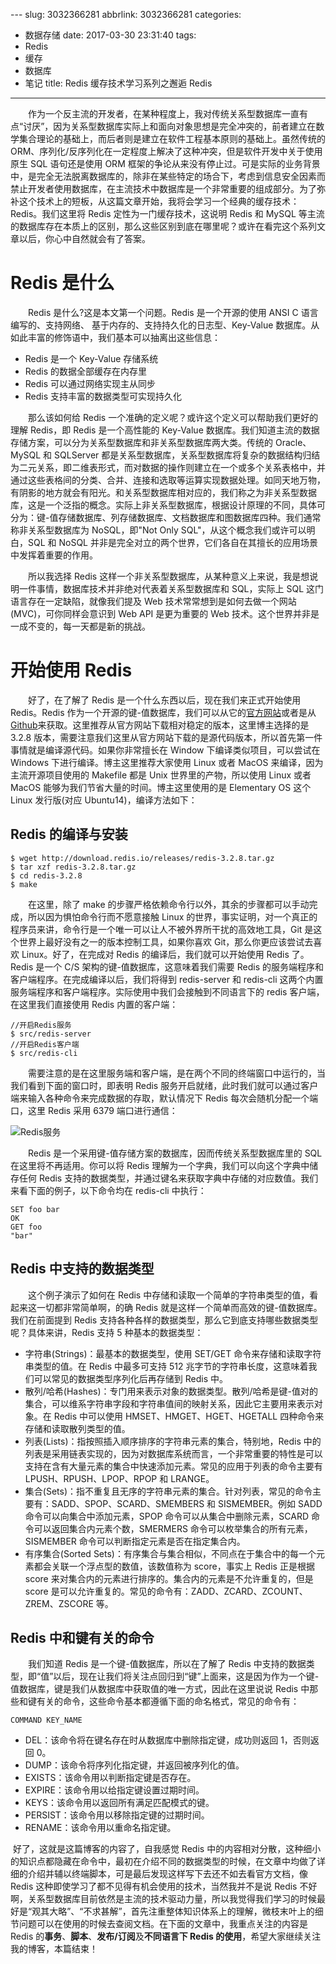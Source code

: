 ﻿﻿---
slug: 3032366281
abbrlink: 3032366281
categories:
- 数据存储
date: 2017-03-30 23:31:40
tags:
- Redis
- 缓存
- 数据库
- 笔记
title: Redis 缓存技术学习系列之邂逅 Redis
---

&emsp;&emsp;作为一个反主流的开发者，在某种程度上，我对传统关系型数据库一直有点“讨厌”，因为关系型数据库实际上和面向对象思想是完全冲突的，前者建立在数学集合理论的基础上，而后者则是建立在软件工程基本原则的基础上。虽然传统的 ORM、序列化/反序列化在一定程度上解决了这种冲突，但是软件开发中关于使用原生 SQL 语句还是使用 ORM 框架的争论从来没有停止过。可是实际的业务背景中，是完全无法脱离数据库的，除非在某些特定的场合下，考虑到信息安全因素而禁止开发者使用数据库，在主流技术中数据库是一个非常重要的组成部分。为了弥补这个技术上的短板，从这篇文章开始，我将会学习一个经典的缓存技术：Redis。我们这里将 Redis 定性为一门缓存技术，这说明 Redis 和 MySQL 等主流的数据库存在本质上的区别，那么这些区别到底在哪里呢？或许在看完这个系列文章以后，你心中自然就会有了答案。

<!--more-->

# Redis 是什么
&emsp;&emsp;Redis 是什么?这是本文第一个问题。Redis 是一个开源的使用 ANSI C 语言编写的、支持网络、 基于内存的、支持持久化的日志型、Key-Value 数据库。从如此丰富的修饰语中，我们基本可以抽离出这些信息：

* Redis 是一个 Key-Value 存储系统
* Redis 的数据全部缓存在内存里
* Redis 可以通过网络实现主从同步
* Redis 支持丰富的数据类型可实现持久化

  那么该如何给 Redis 一个准确的定义呢？或许这个定义可以帮助我们更好的理解 Redis，即 Redis 是一个高性能的 Key-Value 数据库。我们知道主流的数据存储方案，可以分为关系型数据库和非关系型数据库两大类。传统的 Oracle、MySQL 和 SQLServer 都是关系型数据库，关系型数据库将复杂的数据结构归结为二元关系，即二维表形式，而对数据的操作则建立在一个或多个关系表格中，并通过这些表格间的分类、合并、连接和选取等运算实现数据处理。如同天地万物，有阴影的地方就会有阳光。和关系型数据库相对应的，我们称之为非关系型数据库，这是一个泛指的概念。实际上非关系型数据库，根据设计原理的不同，具体可分为：键-值存储数据库、列存储数据库、文档数据库和图数据库四种。我们通常称非关系型数据库为 NoSQL，即"Not Only SQL"，从这个概念我们或许可以明白，SQL 和 NoSQL 并非是完全对立的两个世界，它们各自在其擅长的应用场景中发挥着重要的作用。

  所以我选择 Redis 这样一个非关系型数据库，从某种意义上来说，我是想说明一件事情，数据库技术并非绝对代表着关系型数据库和 SQL，实际上 SQL 这门语言存在一定缺陷，就像我们提及 Web 技术常常想到是如何去做一个网站(MVC)，可你同样会意识到 Web API 是更为重要的 Web 技术。这个世界并非是一成不变的，每一天都是新的挑战。

# 开始使用 Redis
  好了，在了解了 Redis 是一个什么东西以后，现在我们来正式开始使用 Redis。Redis 作为一个开源的键-值数据库，我们可以从它的[官方网站](https://redis.io/)或者是从[Github](https://github.com/antirez/redis)来获取。这里推荐从官方网站下载相对稳定的版本，这里博主选择的是 3.2.8 版本，需要注意我们这里从官方网站下载的是源代码版本，所以首先第一件事情就是编译源代码。如果你非常擅长在 Window 下编译类似项目，可以尝试在 Windows 下进行编译。博主这里推荐大家使用 Linux 或者 MacOS 来编译，因为主流开源项目使用的 Makefile 都是 Unix 世界里的产物，所以使用 Linux 或者 MacOS 能够为我们节省大量的时间。博主这里使用的是 Elementary OS 这个 Linux 发行版(对应 Ubuntu14)，编译方法如下：



## Redis 的编译与安装

```plain
$ wget http://download.redis.io/releases/redis-3.2.8.tar.gz
$ tar xzf redis-3.2.8.tar.gz
$ cd redis-3.2.8
$ make
```
  在这里，除了 make 的步骤严格依赖命令行以外，其余的步骤都可以手动完成，所以因为惧怕命令行而不愿意接触 Linux 的世界，事实证明，对一个真正的程序员来讲，命令行是一个唯一可以让人不被外界所干扰的高效地工具，Git 是这个世界上最好没有之一的版本控制工具，如果你喜欢 Git，那么你更应该尝试去喜欢 Linux。好了，在完成对 Redis 的编译后，我们就可以开始使用 Redis 了。Redis 是一个 C/S 架构的键-值数据库，这意味着我们需要 Redis 的服务端程序和客户端程序。在完成编译以后，我们将得到 redis-server 和 redis-cli 这两个内置服务端程序和客户端程序。实际使用中我们会接触到不同语言下的 redis 客户端，在这里我们直接使用 Redis 内置的客户端：

```plain
//开启Redis服务
$ src/redis-server
//开启Redis客户端
$ src/redis-cli
```

  需要注意的是在这里服务端和客户端，是在两个不同的终端窗口中运行的，当我们看到下面的窗口时，即表明 Redis 服务开启就绪，此时我们就可以通过客户端来输入各种命令来完成数据的存取，默认情况下 Redis 每次会随机分配一个端口，这里 Redis 采用 6379 端口进行通信：

![Redis服务](https://ww1.sinaimg.cn/large/4c36074fly1fz68jad5qcj211y0laq73.jpg)

  Redis 是一个采用键-值存储方案的数据库，因而传统关系型数据库里的 SQL 在这里将不再适用。你可以将 Redis 理解为一个字典，我们可以向这个字典中储存任何 Redis 支持的数据类型，并通过键名来获取字典中存储的对应数值。我们来看下面的例子，以下命令均在 redis-cli 中执行：

```plain
SET foo bar
OK
GET foo
"bar"
```

## Redis 中支持的数据类型

  这个例子演示了如何在 Redis 中存储和读取一个简单的字符串类型的值，看起来这一切都非常简单啊，的确 Redis 就是这样一个简单而高效的键-值数据库。我们在前面提到 Redis 支持各种各样的数据类型，那么它到底支持哪些数据类型呢？具体来讲，Redis 支持 5 种基本的数据类型：

* 字符串(Strings)：最基本的数据类型，使用 SET/GET 命令来存储和读取字符串类型的值。在 Redis 中最多可支持 512 兆字节的字符串长度，这意味着我们可以常见的数据类型序列化后再存储到 Redis 中。
* 散列/哈希(Hashes)：专门用来表示对象的数据类型。散列/哈希是键-值对的集合，可以维系字符串字段和字符串值间的映射关系，因此它主要用来表示对象。在 Redis 中可以使用 HMSET、HMGET、HGET、HGETALL 四种命令来存储和读取散列类型的值。
* 列表(Lists)：指按照插入顺序排序的字符串元素的集合，特别地，Redis 中的列表是采用链表实现的，因为对数据库系统而言，一个非常重要的特性是可以支持在含有大量元素的集合中快速添加元素。常见的应用于列表的命令主要有 LPUSH、RPUSH、LPOP、RPOP 和 LRANGE。
* 集合(Sets)：指不重复且无序的字符串元素的集合。针对列表，常见的命令主要有：SADD、SPOP、SCARD、SMEMBERS 和 SISMEMBER。例如 SADD 命令可以向集合中添加元素，SPOP 命令可以从集合中删除元素，SCARD 命令可以返回集合内元素个数，SMERMERS 命令可以枚举集合的所有元素，SISMEMBER 命令可以判断指定元素是否在指定集合内。
* 有序集合(Sorted Sets)：有序集合与集合相似，不同点在于集合中的每一个元素都会关联一个浮点型的数值，该数值称为 score，事实上 Redis 正是根据 score 来对集合内的元素进行排序的。集合内的元素是不允许重复的，但是 score 是可以允许重复的。常见的命令有：ZADD、ZCARD、ZCOUNT、ZREM、ZSCORE 等。


## Redis 中和键有关的命令

  我们知道 Redis 是一个键-值数据库，所以在了解了 Redis 中支持的数据类型，即“值”以后，现在让我们将关注点回归到“键”上面来，这是因为作为一个键-值数据库，键是我们从数据库中获取值的唯一方式，因此在这里说说 Redis 中那些和键有关的命令，这些命令基本都遵循下面的命名格式，常见的命令有：

```plain
COMMAND KEY_NAME
```

* DEL：该命令将在键名存在时从数据库中删除指定键，成功则返回 1，否则返回 0。
* DUMP：该命令将序列化指定键，并返回被序列化的值。
* EXISTS：该命令用以判断指定键是否存在。
* EXPIRE：该命令用以给指定键设置过期时间。
* KEYS：该命令用以返回所有满足匹配模式的键。
* PERSIST：该命令用以移除指定键的过期时间。
* RENAME：该命令用以重命名指定键。

​        好了，这就是这篇博客的内容了，自我感觉 Redis 中的内容相对分散，这种细小的知识点都隐藏在命令中，最初在介绍不同的数据类型的时候，在文章中均做了详细的介绍并辅以终端脚本，可是最后发现这样写下去还不如去看官方文档，像 Redis 这种即使学习了都不见得有机会使用的技术，当然我并不是说 Redis 不好啊，关系型数据库目前依然是主流的技术驱动力量，所以我觉得我们学习的时候最好是“观其大略”、“不求甚解”，首先注重整体知识体系上的理解，微枝末叶上的细节问题可以在使用的时候去查阅文档。在下面的文章中，我重点关注的内容是 Redis 的**事务**、**脚本**、**发布/订阅**及**不同语言下 Redis 的使用**，希望大家继续关注我的博客，本篇结束！